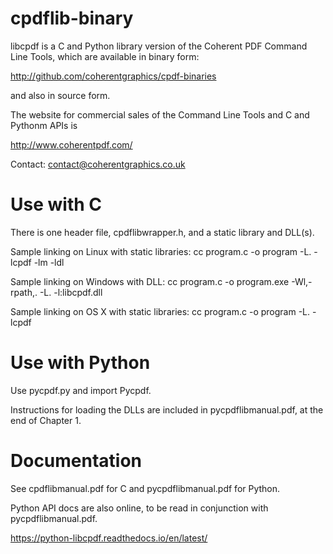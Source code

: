 cpdflib-binary
==============

libcpdf is a C and Python library version of the Coherent PDF Command Line
Tools, which are available in binary form:

http://github.com/coherentgraphics/cpdf-binaries

and also in source form.

The website for commercial sales of the Command Line Tools and C and Pythonm APIs is

http://www.coherentpdf.com/

Contact: contact@coherentgraphics.co.uk


Use with C
==========

There is one header file, cpdflibwrapper.h, and a static library and DLL(s).

Sample linking on Linux with static libraries:
cc program.c -o program -L. -lcpdf -lm -ldl

Sample linking on Windows with DLL:
cc program.c -o program.exe -Wl,-rpath,. -L. -l:libcpdf.dll

Sample linking on OS X with static libraries:
cc program.c -o program -L. -lcpdf


Use with Python
===============

Use pycpdf.py and import Pycpdf.

Instructions for loading the DLLs are included in pycpdflibmanual.pdf, at the
end of Chapter 1.


Documentation
=============

See cpdflibmanual.pdf for C and pycpdflibmanual.pdf for Python.

Python API docs are also online, to be read in conjunction with pycpdflibmanual.pdf.

https://python-libcpdf.readthedocs.io/en/latest/

